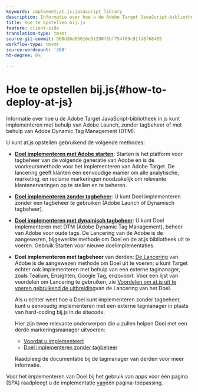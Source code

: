 ```yaml
---
keywords: implement;at.js;javascript library
description: Informatie over hoe u de Adobe Target JavaScript-bibliotheek in.js kunt implementeren met behulp van Adobe Launch, zonder tagbeheer of met behulp van Adobe Dynamic Tag Management (DTM).
title: Hoe te opstellen bij.js
feature: client-side
translation-type: tm+mt
source-git-commit: 968d36d65016e51290f6bf754f69c91fd8f68405
workflow-type: tm+mt
source-wordcount: '308'
ht-degree: 0%

---
```



# Hoe te opstellen bij.js{#how-to-deploy-at-js}

Informatie over hoe u de Adobe Target JavaScript-bibliotheek in.js kunt implementeren met behulp van Adobe Launch, zonder tagbeheer of met behulp van Adobe Dynamic Tag Management (DTM).

U kunt at.js opstellen gebruikend de volgende methodes:

* **[Doel implementeren met Adobe starten](/help/c-implementing-target/c-implementing-target-for-client-side-web/how-to-deployatjs/cmp-implementing-target-using-adobe-launch.md)**: Starten is het platform voor tagbeheer van de volgende generatie van Adobe en is de voorkeursmethode voor het implementeren van Adobe Target. De lancering geeft klanten een eenvoudige manier om alle analytische, marketing, en reclame markeringen noodzakelijk om relevante klantenervaringen op te stellen en te beheren.
* **[Doel implementeren zonder tagbeheer](/help/c-implementing-target/c-implementing-target-for-client-side-web/how-to-deployatjs/implementing-target-without-a-tag-manager.md)**: U kunt Doel implementeren zonder een tagbeheer te gebruiken (Adobe Launch of Dynamisch tagbeheer).
* **[Doel implementeren met dynamisch tagbeheer](/help/c-implementing-target/c-implementing-target-for-client-side-web/how-to-deployatjs/implementing-target-using-dynamic-tag-management.md)**: U kunt Doel implementeren met DTM (Adobe Dynamic Tag Management), beheer van Adobe voor oude tags. De Lancering van de Adobe is de aangewezen, bijgewerkte methode om Doel en de at.js bibliotheek uit te voeren. Gebruik Starten voor nieuwe doelimplementaties.
* **Doel implementeren met tagbeheer** van derden: [De Lancering](/help/c-implementing-target/c-implementing-target-for-client-side-web/how-to-deployatjs/cmp-implementing-target-using-adobe-launch.md) van Adobe is de aangewezen methode om Doel uit te voeren; u kunt Target echter ook implementeren met behulp van een externe tagmanager, zoals Tealium, Ensighten, Google Tag, enzovoort. Voor een lijst van voordelen om Lancering te gebruiken, zie [Voordelen om at.js uit te voeren gebruikend de uitbreiding](/help/c-implementing-target/c-implementing-target-for-client-side-web/how-to-deployatjs/cmp-implementing-target-using-adobe-launch.md#section_48B3F938B6F8491DAF798E0DB54EF304)van de Lancering van het Doel.

   Als u echter weet hoe u Doel kunt implementeren zonder tagbeheer, kunt u eenvoudig implementeren met een externe tagmanager in plaats van hard-coding bij.js in de sitecode.

   Hier zijn twee relevante onderwerpen die u zullen helpen Doel met een derde markeringsmanager uitvoeren:

   * [Voordat u implementeert](/help/c-implementing-target/c-considerations-before-you-implement-target/considerations-before-you-implement-target.md)
   * [Doel implementeren zonder tagbeheer](/help/c-implementing-target/c-implementing-target-for-client-side-web/how-to-deployatjs/implementing-target-without-a-tag-manager.md)

   Raadpleeg de documentatie bij de tagmanager van derden voor meer informatie.

Voor het implementeren van Doel bij het gebruik van apps voor één pagina (SPA) raadpleegt u de implementatie [van](/help/c-implementing-target/c-implementing-target-for-client-side-web/how-to-deployatjs/target-atjs-single-page-application.md)één pagina-toepassing.